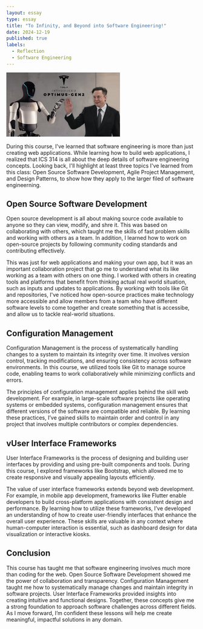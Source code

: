 ```yaml
---
layout: essay
type: essay
title: "To Infinity, and Beyond into Software Engineering!"
date: 2024-12-19
published: true
labels:
  - Reflection
  - Software Engineering   
---
```


<img width="300px" class="rounded float-start pe-4" src="../img/elonMusk.jpeg">

During this course, I've learned that software engineering is more than just creating web applications. While learning how to build web applications, I realized that ICS 314 is all about the deep details of software engineering concepts. Looking back, I'll highlight at least three topics I've learned from this class: Open Source Software Development, Agile Project Management, and Design Patterns, to show how they apply to the larger filed of software engineerning. 

## Open Source Software Development 
Open source development is all about making source code available to anyone so they can view, modify, and shre it. This was based on collaborating with others, which taught me the skills of fast problem skills and working with others as a team. In addition, I learned how to work on open-source projects by following community coding standards and contributing effectively.

This was just for web applications and making your own app, but it was an important collaboration project that go me to understand what its like working as a team with others on one thing. I worked with others in creating tools and platforms that benefit from thinking actual real world situation, such as inputs and updates to applications. By working with tools like Git and repositories, I've noticed how open-source practices make technology more accessible and allow members from a team who have different software levels to come together and create something that is accessibe, and allow us to tackle real-world situations. 

## Configuration Management  
Configuration Management is the process of systematically handling changes to a system to maintain its integrity over time. It involves version control, tracking modifications, and ensuring consistency across software environments. In this course, we utilized tools like Git to manage source code, enabling teams to work collaboratively while minimizing conflicts and errors.

The principles of configuration management applies behind the skill web development. For example, in large-scale software projects like operating systems or embedded systems, configuration management ensures that different versions of the software are compatible and reliable. By learning these practices, I’ve gained skills to maintain order and control in any project that involves multiple contributors or complex dependencies.

## vUser Interface Frameworks
User Interface Frameworks is the process of designing and building user interfaces by providing and using pre-built components and tools. During this course, I explored frameworks like Bootstrap, which allowed me to create responsive and visually appealing layouts efficiently.

The value of user interface frameworks extends beyond web development. For example, in mobile app development, frameworks like Flutter enable developers to build cross-platform applications with consistent design and performance. By learning how to utilize these frameworks, I’ve developed an understanding of how to create user-friendly interfaces that enhance the overall user experience. These skills are valuable in any context where human-computer interaction is essential, such as dashboard design for data visualization or interactive kiosks.

## Conclusion

This course has taught me that software engineering involves much more than coding for the web. Open Source Software Development showed me the power of collaboration and transparency. Configuration Management taught me how to systematically manage changes and maintain integrity in software projects. User Interface Frameworks provided insights into creating intuitive and functional designs. Together, these concepts give me a strong foundation to approach software challenges across different fields. As I move forward, I’m confident these lessons will help me create meaningful, impactful solutions in any domain.


